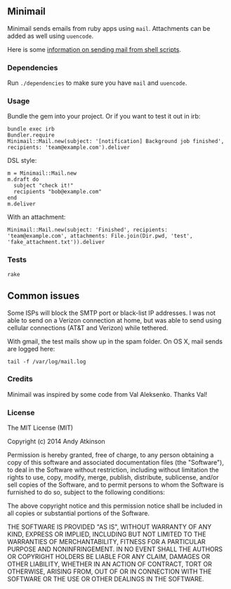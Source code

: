 ## Minimail

Minimail sends emails from ruby apps using `mail`. Attachments can be added as well using `uuencode`.

Here is some [information on sending mail from shell scripts](http://www.cyberciti.biz/faq/linux-unix-bash-ksh-csh-sendingfiles-mail-attachments/).

### Dependencies

Run `./dependencies` to make sure you have `mail` and `uuencode`.

### Usage

Bundle the gem into your project. Or if you want to test it out in irb:

    bundle exec irb
    Bundler.require
    Minimail::Mail.new(subject: '[notification] Background job finished', recipients: 'team@example.com').deliver

DSL style:

    m = Minimail::Mail.new
    m.draft do
      subject "check it!"
      recipients "bob@example.com"
    end
    m.deliver

With an attachment:

    Minimail::Mail.new(subject: 'Finished', recipients: 'team@example.com', attachments: File.join(Dir.pwd, 'test', 'fake_attachment.txt')).deliver

### Tests

    rake

## Common issues

Some ISPs will block the SMTP port or black-list IP addresses. I was not able to send on a Verizon connection at home, but was able to send using cellular connections (AT&T and Verizon) while tethered.

With gmail, the test mails show up in the spam folder. On OS X, mail sends are logged here:

    tail -f /var/log/mail.log

### Credits

Minimail was inspired by some code from Val Aleksenko. Thanks Val!

### License

The MIT License (MIT)

Copyright (c) 2014 Andy Atkinson

Permission is hereby granted, free of charge, to any person obtaining a copy
of this software and associated documentation files (the "Software"), to deal
in the Software without restriction, including without limitation the rights
to use, copy, modify, merge, publish, distribute, sublicense, and/or sell
copies of the Software, and to permit persons to whom the Software is
furnished to do so, subject to the following conditions:

The above copyright notice and this permission notice shall be included in
all copies or substantial portions of the Software.

THE SOFTWARE IS PROVIDED "AS IS", WITHOUT WARRANTY OF ANY KIND, EXPRESS OR
IMPLIED, INCLUDING BUT NOT LIMITED TO THE WARRANTIES OF MERCHANTABILITY,
FITNESS FOR A PARTICULAR PURPOSE AND NONINFRINGEMENT. IN NO EVENT SHALL THE
AUTHORS OR COPYRIGHT HOLDERS BE LIABLE FOR ANY CLAIM, DAMAGES OR OTHER
LIABILITY, WHETHER IN AN ACTION OF CONTRACT, TORT OR OTHERWISE, ARISING FROM,
OUT OF OR IN CONNECTION WITH THE SOFTWARE OR THE USE OR OTHER DEALINGS IN
THE SOFTWARE.
